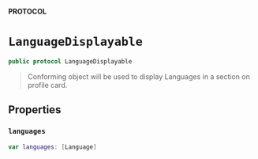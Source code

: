 **PROTOCOL**

# `LanguageDisplayable`

```swift
public protocol LanguageDisplayable
```

> Conforming object will be used to display Languages in a section on profile card.

## Properties
### `languages`

```swift
var languages: [Language]
```
